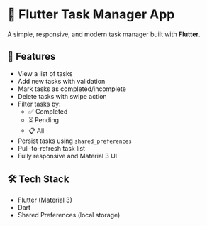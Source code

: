 # 📱 Flutter Task Manager App

A simple, responsive, and modern task manager built with **Flutter**.

## 🚀 Features

- View a list of tasks
- Add new tasks with validation
- Mark tasks as completed/incomplete
- Delete tasks with swipe action
- Filter tasks by:
  - ✅ Completed
  - ⏳ Pending
  - 📋 All
- Persist tasks using `shared_preferences`
- Pull-to-refresh task list
- Fully responsive and Material 3 UI

## 🛠 Tech Stack

- Flutter (Material 3)
- Dart
- Shared Preferences (local storage)
